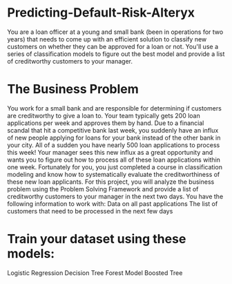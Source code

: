 # Predicting-Default-Risk-Alteryx
You are a loan officer at a young and small bank (been in operations for two years) that needs to come up with an efficient solution to classify new customers on whether they can be approved for a loan or not. You'll use a series of classification models to figure out the best model and provide a list of creditworthy customers to your manager.
# The Business Problem
You work for a small bank and are responsible for determining if customers are creditworthy to give a loan to. Your team typically gets 200 loan applications per week and approves them by hand. 
Due to a financial scandal that hit a competitive bank last week, you suddenly have an influx of new people applying for loans for your bank instead of the other bank in your city. All of a sudden you have nearly 500 loan applications to process this week!
Your manager sees this new influx as a great opportunity and wants you to figure out how to process all of these loan applications within one week. 
Fortunately for you, you just completed a course in classification modeling and know how to systematically evaluate the creditworthiness of these new loan applicants.
For this project, you will analyze the business problem using the Problem Solving Framework and provide a list of creditworthy customers to your manager in the next two days.
You have the following information to work with:
Data on all past applications
The list of customers that need to be processed in the next few days
# Train your dataset using these models:
Logistic Regression
Decision Tree
Forest Model
Boosted Tree
